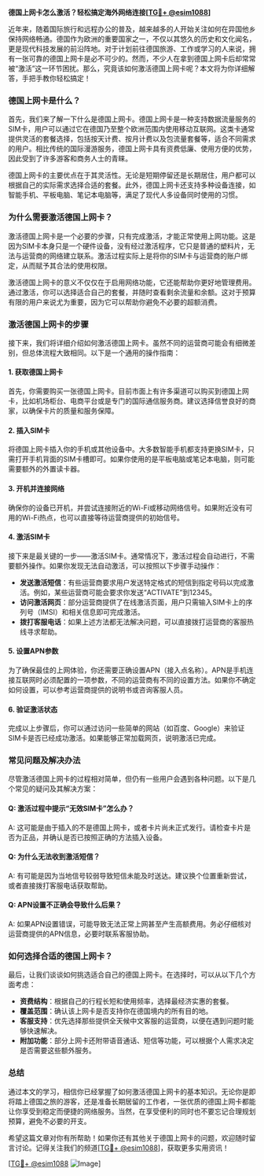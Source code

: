 **德国上网卡怎么激活？轻松搞定海外网络连接[[TG💪+ @esim1088](https://t.me/s/esim1088)]**

近年来，随着国际旅行和远程办公的普及，越来越多的人开始关注如何在异国他乡保持网络畅通。德国作为欧洲的重要国家之一，不仅以其悠久的历史和文化闻名，更是现代科技发展的前沿阵地。对于计划前往德国旅游、工作或学习的人来说，拥有一张可靠的德国上网卡是必不可少的。然而，不少人在拿到德国上网卡后却常常被“激活”这一环节困扰。那么，究竟该如何激活德国上网卡呢？本文将为你详细解答，手把手教你轻松搞定！

### 德国上网卡是什么？

首先，我们来了解一下什么是德国上网卡。德国上网卡是一种支持数据流量服务的SIM卡，用户可以通过它在德国乃至整个欧洲范围内使用移动互联网。这类卡通常提供灵活的套餐选择，包括按天计费、按月计费以及包流量套餐等，适合不同需求的用户。相比传统的国际漫游服务，德国上网卡具有资费低廉、使用方便的优势，因此受到了许多游客和商务人士的青睐。

德国上网卡的主要优点在于其灵活性。无论是短期停留还是长期居住，用户都可以根据自己的实际需求选择合适的套餐。此外，德国上网卡还支持多种设备连接，如智能手机、平板电脑、笔记本电脑等，满足了现代人多设备同时使用的习惯。

### 为什么需要激活德国上网卡？

激活德国上网卡是一个必要的步骤，只有完成激活，才能正常使用上网功能。这是因为SIM卡本身只是一个硬件设备，没有经过激活程序，它只是普通的塑料片，无法与运营商的网络建立联系。激活过程实际上是将你的SIM卡与运营商的账户绑定，从而赋予其合法的使用权限。

激活德国上网卡的意义不仅仅在于启用网络功能，它还能帮助你更好地管理费用。通过激活，你可以选择适合自己的套餐，并随时查看剩余流量和余额。这对于预算有限的用户来说尤为重要，因为它可以帮助你避免不必要的超额消费。

### 激活德国上网卡的步骤

接下来，我们将详细介绍如何激活德国上网卡。虽然不同的运营商可能会有细微差别，但总体流程大致相同。以下是一个通用的操作指南：

#### 1. 获取德国上网卡

首先，你需要购买一张德国上网卡。目前市面上有许多渠道可以购买到德国上网卡，比如机场柜台、电商平台或是专门的国际通信服务商。建议选择信誉良好的商家，以确保卡片的质量和服务保障。

#### 2. 插入SIM卡

将德国上网卡插入你的手机或其他设备中。大多数智能手机都支持更换SIM卡，只需打开手机背面的SIM卡槽即可。如果你使用的是平板电脑或笔记本电脑，则可能需要额外的外置读卡器。

#### 3. 开机并连接网络

确保你的设备已开机，并尝试连接附近的Wi-Fi或移动网络信号。如果附近没有可用的Wi-Fi热点，也可以直接等待运营商提供的初始信号。

#### 4. 激活SIM卡

接下来是最关键的一步——激活SIM卡。通常情况下，激活过程会自动进行，不需要额外操作。如果你发现无法自动激活，可以按照以下步骤手动操作：

- **发送激活短信**：有些运营商要求用户发送特定格式的短信到指定号码以完成激活。例如，某些运营商可能会要求你发送“ACTIVATE”到12345。
- **访问激活网页**：部分运营商提供了在线激活页面，用户只需输入SIM卡上的序列号（IMSI）和相关信息即可完成激活。
- **拨打客服电话**：如果上述方法都无法解决问题，可以直接拨打运营商的客服热线寻求帮助。

#### 5. 设置APN参数

为了确保最佳的上网体验，你还需要正确设置APN（接入点名称）。APN是手机连接互联网时必须配置的一项参数，不同的运营商有不同的设置方法。如果你不确定如何设置，可以参考运营商提供的说明书或咨询客服人员。

#### 6. 验证激活状态

完成以上步骤后，你可以通过访问一些简单的网站（如百度、Google）来验证SIM卡是否已经成功激活。如果能够正常加载网页，说明激活已完成。

### 常见问题及解决办法

尽管激活德国上网卡的过程相对简单，但仍有一些用户会遇到各种问题。以下是几个常见的疑问及其解决方案：

#### Q: 激活过程中提示“无效SIM卡”怎么办？
A: 这可能是由于插入的不是德国上网卡，或者卡片尚未正式发行。请检查卡片是否为正品，并确认是否已按照正确的方法插入设备。

#### Q: 为什么无法收到激活短信？
A: 有可能是因为当地信号较弱导致短信未能及时送达。建议换个位置重新尝试，或者直接拨打客服电话获取帮助。

#### Q: APN设置不正确会导致什么后果？
A: 如果APN设置错误，可能导致无法正常上网甚至产生高额费用。务必仔细核对运营商提供的APN信息，必要时联系客服协助。

### 如何选择合适的德国上网卡？

最后，让我们谈谈如何挑选适合自己的德国上网卡。在选择时，可以从以下几个方面考虑：

- **资费结构**：根据自己的行程长短和使用频率，选择最经济实惠的套餐。
- **覆盖范围**：确认该上网卡是否支持你在德国境内的所有目的地。
- **客服支持**：优先选择那些提供全天候中文客服的运营商，以便在遇到问题时能够快速解决。
- **附加功能**：部分上网卡还附带语音通话、短信等功能，可以根据个人需求决定是否需要这些额外服务。

### 总结

通过本文的学习，相信你已经掌握了如何激活德国上网卡的基本知识。无论你是即将踏上德国之旅的游客，还是准备长期居留的工作者，一张优质的德国上网卡都能让你享受到稳定而便捷的网络服务。当然，在享受便利的同时也不要忘记合理规划预算，避免不必要的开支。

希望这篇文章对你有所帮助！如果你还有其他关于德国上网卡的问题，欢迎随时留言讨论。记得关注我们的频道[[TG💪+ @esim1088](https://t.me/s/esim1088)]，获取更多实用资讯！

[[TG💪+ @esim1088](https://t.me/s/esim1088) ![Image](https://i.postimg.cc/4NQfJmqS/Snipaste-2025-05-13-00-14-12.png)]